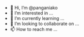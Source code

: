- 👋 Hi, I’m @panganiako
- 👀 I’m interested in ...
- 🌱 I’m currently learning ...
- 💞️ I’m looking to collaborate on ...
- 📫 How to reach me ...

<!---
panganiako/panganiako is a ✨ special ✨ repository because its `README.md` (this file) appears on your GitHub profile.
You can click the Preview link to take a look at your changes.
--->
